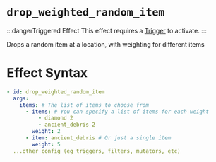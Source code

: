 # `drop_weighted_random_item`
:::dangerTriggered Effect
This effect requires a [Trigger](https://plugins.auxilor.io/effects/all-triggers) to activate.
:::

Drops a random item at a location, with weighting for different items

# Effect Syntax
```yaml
- id: drop_weighted_random_item
  args:
    items: # The list of items to choose from
      - items: # You can specify a list of items for each weight
          - diamond 2
          - ancient_debris 2
        weight: 2
      - item: ancient_debris # Or just a single item
        weight: 5
  ...other config (eg triggers, filters, mutators, etc)
```
